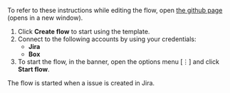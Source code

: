 To refer to these instructions while editing the flow, open [the github page](https://github.com/ot4i/app-connect-templates/tree/master/resources/markdown/Create%20Box%20folders%20for%20Jira%20issues) (opens in a new window).

1.	Click **Create flow** to start using the template.
2.	Connect to the following accounts by using your credentials:
    - **Jira** 
    - **Box**
3.	To start the flow, in the banner, open the options menu [⋮] and click **Start flow**.

The flow is started when a issue is created in Jira.
